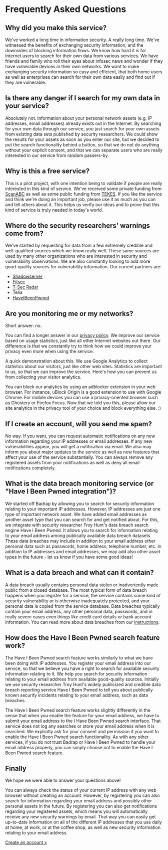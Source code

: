 # Frequently Asked Questions

## Why did you make this service?

We've worked a long time in information security. A really long time. We've
witnessed the benefits of exchanging security information, and the downsides
of blocking information flows. We know how hard it is for Internet users to
search for their own data from various services. We have friends and
family who roll their eyes about infosec news and wonder if they have vulnerable
devices in their own networks. We want to make exchanging security information
so easy and efficient, that both home users as well as enterprises can
search for their own data easily and find out if they are vulnerable.

## Is there any danger if I search for my own data in your service?

Absolutely not. Information about your personal network assets (e.g. IP 
addresses, email addresses) already exists out in the Internet. By searching 
for your own data through our service, you just search for your own assets 
from existing data sets published by security researchers. We could show the 
results for your assets as soon as you enter our site, but we decided to put 
the search functionality behind a button, so that we do not do anything 
without your explicit consent, and that we can separate users who are really 
interested in our service from random passers-by.

## Why is this a free service?

This is a pilot project, with one intention being to validate if people
are really interested in this kind of service. We've received some private
funding from [ScanABC](https://www.scanabc.com/) as well as some
public funding from [TEKES](https://www.businessfinland.fi). If
you like the service and think we're doing an important job, please use it
as much as you can and tell others about it. This helps us verify our ideas
and to prove that this kind of service is truly needed in today's world.

## Where do the security researchers' warnings come from?

We've started by requesting for data from a few extremely credible and
well-qualified sources which we know really well. These same sources
are used by many other organizations who are interested in security and
vulnerability observations. We are also constantly looking to add more
good-quality sources for vulnerability information. Our current partners
are:

- [Shadowserver](https://www.shadowserver.org/)
- [Fitsec](https://www.fitsec.com/)
- [T-Sec Radar](https://sicherheitstacho.eu/start/main)
- Telia
- [HaveIBeenPwned](https://haveibeenpwned.com)

## Are you monitoring me or my networks?

Short answer: no.

You can find a longer answer in our [privacy policy](./privacy.md).
We improve our service based on usage statistics, just like all other Internet
websites out there. Our difference is that we constantly try to think how we
could improve your privacy even more when using the service.

A quick demonstration about this. We use Google Analytics to collect statistics about
our visitors, just like other web sites. Statistics are important to us, so that
we can improve the service. Here's how you can prevent us from collecting your visitor
analytics.

You can block our analytics by using an adblocker extension in your web browser.
For instance, uBlock Origin is a good extension to use with Google Chrome. For
mobile devices you can use a privacy-oriented browser such as Ghostery or
Firefox Focus. Now that we told you this, please allow our site analytics in
the privacy tool of your choice and block everything else. :)

## If I create an account, will you send me spam?

No way. If you want, you can request automatic notifications on any new
information regarding your IP addresses or email addresses. If any new 
vulnerabilities appear, you will get a notification via email. We also 
may inform you about major updates to the service as well as new features 
that affect your use of the service substantially. You can always remove 
any registered assets from your notifications as well as deny all email 
notifications completely.

## What is the data breach monitoring service (or "Have I Been Pwned integration")?

We started off Badrap by allowing you to search for security information
relating to your important IP addresses. However, IP addresses are just one type 
of important network asset. We have added email addresses as another asset type 
that you can search for and get notified about. For this, we integrate with
security researcher Troy Hunt's data breach search engine Have I Been Pwned. 
It allows you to search for information relating to your email address among
publically available data breach datasets. These data breaches may include
in addition to your email address other personal data such as passwords, home 
address, telephone number, etc. In addition to IP addresses and email addresses, 
we may add also other asset types in the future - let us know if you have some 
good ideas!

## What is a data breach and what can it contain? 

A data breach usually contains personal data stolen or inadvertently made public
from a closed database. The most typical form of data breach happens when 
you register for a service, the service contains some kind of security
vulnerability or is otherwise inadequately protected, and your personal data 
is copied from the service database. Data breaches typically contain your
email address, any other personal data, passwords, and in really severe cases 
even things like credit card details or bank account information. You can read 
more about data breaches from our [instructions](types/databreach.md). 

## How does the Have I Been Pwned search feature work?

The Have I Been Pwned search feature works similarly to what we have been doing
with IP addresses. You register your email address into our service, so that we 
believe you have a right to search for available security information relating to 
it. We help you search for security information relating to your email address 
from available good-quality sources. Initially we use security researcher Troy Hunt's 
widely publicized and credible data breach reporting service Have I Been Pwned 
to tell you about publically known security incidents relating to your email 
address, such as data breaches. 

The Have I Been Pwned search feature works slightly differently in the sense 
that when you enable the feature for your email address, we have to 
submit your email address to the I Have Been Pwned search interface. That
service does not log any searches or store your email address when it is
searched. We explicitly ask for your consent and permission if you want to 
enable the Have I Been Pwned search functionality. As with any other services, 
if you do not trust Badrap or Have I Been Pwned to handle your email address 
properly, you can simply choose not to enable the Have I Been Pwned search
feature.

## Finally

We hope we were able to answer your questions above!

You can always check the status of your current IP address with any web browser 
without creating an account. However, by registering you can also search for 
information regarding your email address and possibly other personal assets in
the future. By registering you can also get notifications regarding your registered 
assets, which means you will automatically receive any new security warnings by 
email. That way you can easily get up-to-date information on all of the different 
IP addresses that you use daily at home, at work, or at the coffee shop, as well 
as new security information relating to your email address. 

[Create an account »](https://badrap.io/register)
